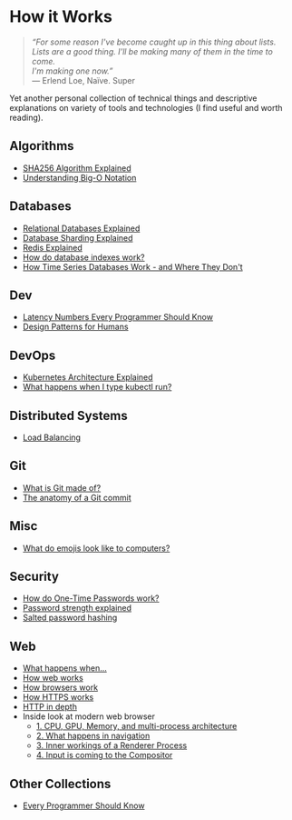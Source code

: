 # How it Works

> *“For some reason I've become caught up in this thing about lists. Lists are a good thing. I'll be making many of them in the time to come.\
> I'm making one now.”*\
> ― Erlend Loe, Naïve. Super

Yet another personal collection of technical things and descriptive explanations on variety of tools and technologies (I find useful and worth reading).

## Algorithms

- [SHA256 Algorithm Explained](https://sha256algorithm.com/)
- [Understanding Big-O Notation](https://www.alexhyett.com/big-o-notation/)

## Databases

- [Relational Databases Explained](https://architecturenotes.co/things-you-should-know-about-databases/)
- [Database Sharding Explained](https://architecturenotes.co/database-sharding-explained/)
- [Redis Explained](https://architecturenotes.co/redis/)
- [How do database indexes work?](https://planetscale.com/blog/how-do-database-indexes-work)
- [How Time Series Databases Work - and Where They Don't](https://www.honeycomb.io/blog/time-series-database)

## Dev

- [Latency Numbers Every Programmer Should Know](https://colin-scott.github.io/personal_website/research/interactive_latency.html)
- [Design Patterns for Humans](https://github.com/kamranahmedse/design-patterns-for-humans)

## DevOps

- [Kubernetes Architecture Explained](https://devopscube.com/kubernetes-architecture-explained/)
- [What happens when I type kubectl run?](https://github.com/jamiehannaford/what-happens-when-k8s)

## Distributed Systems

- [Load Balancing](https://samwho.dev/load-balancing/)

## Git

- [What is Git made of?](https://zserge.com/posts/git/)
- [The anatomy of a Git commit](https://blog.thoughtram.io/git/2014/11/18/the-anatomy-of-a-git-commit.html)

## Misc

- [What do emojis look like to computers?](https://sethmlarson.dev/utf-8)

## Security

- [How do One-Time Passwords work?](https://zserge.com/posts/one-time-passwords/)
- [Password strength explained](https://palant.info/2023/01/30/password-strength-explained/)
- [Salted password hashing](https://crackstation.net/hashing-security.htm)

## Web

- [What happens when...](https://github.com/alex/what-happens-when)
- [How web works](https://github.com/vasanthk/how-web-works)
- [How browsers work](https://web.dev/howbrowserswork/)
- [How HTTPS works](https://howhttps.works/)
- [HTTP in depth](https://medium.com/@ahmadfarag/http-in-depth-dfdac806c2c0)
- Inside look at modern web browser
  - [1. CPU, GPU, Memory, and multi-process architecture](https://developer.chrome.com/blog/inside-browser-part1/)
  - [2. What happens in navigation](https://developer.chrome.com/blog/inside-browser-part2/)
  - [3. Inner workings of a Renderer Process](https://developer.chrome.com/blog/inside-browser-part3/)
  - [4. Input is coming to the Compositor](https://developer.chrome.com/blog/inside-browser-part4/)

## Other Collections

- [Every Programmer Should Know](https://github.com/mtdvio/every-programmer-should-know)
